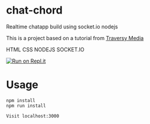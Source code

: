 # chat-chord

Realtime chatapp build using socket.io nodejs 

This is a project based on a tutorial from [Traversy Media](https://github.com/bradtraversy/chatcord)

HTML CSS NODEJS SOCKET.IO

[![Run on Repl.it](https://repl.it/badge/github/amanjaswal/chat-chord)](https://repl.it/github/amanjaswal/chat-chord)

# Usage

```
npm install
npm run install 

Visit localhost:3000
```


